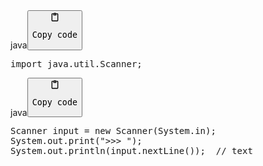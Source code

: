 <div class="code-element"><div class="lang-line"><text>java</text><button class="copy-code-button" onclick="copyCode(this)"><svg style="width: 1.2em;height: 1.2em;" aria-hidden="true" xmlns="http://www.w3.org/2000/svg" fill="none" viewBox="0 0 24 24"><path stroke="currentColor" stroke-linecap="round" stroke-linejoin="round" stroke-width="2" d="M15 4h3a1 1 0 0 1 1 1v15a1 1 0 0 1-1 1H6a1 1 0 0 1-1-1V5a1 1 0 0 1 1-1h3m0 3h6m-5-4v4h4V3h-4Z"/></svg><pre>Copy code</pre></button></div><div class="code"><div class="highlight"><pre><span></span><span class="kn">import</span><span class="w"> </span><span class="nn">java.util.Scanner</span><span class="p">;</span>
</pre></div></div></div>
<div class="code-element"><div class="lang-line"><text>java</text><button class="copy-code-button" onclick="copyCode(this)"><svg style="width: 1.2em;height: 1.2em;" aria-hidden="true" xmlns="http://www.w3.org/2000/svg" fill="none" viewBox="0 0 24 24"><path stroke="currentColor" stroke-linecap="round" stroke-linejoin="round" stroke-width="2" d="M15 4h3a1 1 0 0 1 1 1v15a1 1 0 0 1-1 1H6a1 1 0 0 1-1-1V5a1 1 0 0 1 1-1h3m0 3h6m-5-4v4h4V3h-4Z"/></svg><pre>Copy code</pre></button></div><div class="code"><div class="highlight"><pre><span></span><span class="n">Scanner</span><span class="w"> </span><span class="n">input</span><span class="w"> </span><span class="o">=</span><span class="w"> </span><span class="k">new</span><span class="w"> </span><span class="n">Scanner</span><span class="p">(</span><span class="n">System</span><span class="p">.</span><span class="na">in</span><span class="p">);</span>
<span class="n">System</span><span class="p">.</span><span class="na">out</span><span class="p">.</span><span class="na">print</span><span class="p">(</span><span class="s">&quot;&gt;&gt;&gt; &quot;</span><span class="p">);</span>
<span class="n">System</span><span class="p">.</span><span class="na">out</span><span class="p">.</span><span class="na">println</span><span class="p">(</span><span class="n">input</span><span class="p">.</span><span class="na">nextLine</span><span class="p">());</span><span class="w">  </span><span class="c1">// text</span>
</pre></div></div></div>